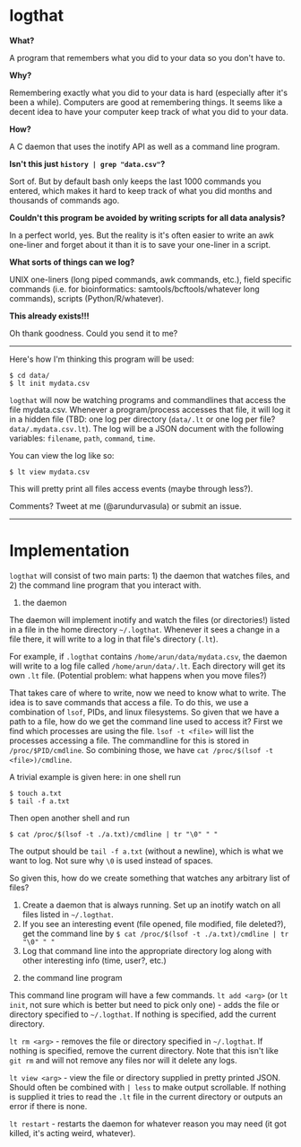 # logthat

**What?**

A program that remembers what you did to your data so you don't have to.

**Why?**

Remembering exactly what you did to your data is hard (especially after it's been a while). Computers are good at remembering things. It seems like a decent idea to have your computer keep track of what you did to your data.

**How?**

A C daemon that uses the inotify API as well as a command line program.

**Isn't this just `history | grep "data.csv"`?** 

Sort of. But by default bash only keeps the last 1000 commands you entered, which makes it hard to keep track of what you did months and thousands of commands ago.

**Couldn't this program be avoided by writing scripts for all data analysis?**

In a perfect world, yes. But the reality is it's often easier to write an awk one-liner and forget about it than it is to save your one-liner in a script.

**What sorts of things can we log?**

UNIX one-liners (long piped commands, awk commands, etc.), field specific commands (i.e. for bioinformatics: samtools/bcftools/whatever long commands), scripts (Python/R/whatever).

**This already exists!!!**

Oh thank goodness. Could you send it to me?

---

Here's how I'm thinking this program will be used:

    $ cd data/
    $ lt init mydata.csv

`logthat` will now be watching programs and commandlines that access the file mydata.csv. Whenever a program/process accesses that file, it will log it in a hidden file (TBD: one log per directory (`data/.lt` or one log per file? `data/.mydata.csv.lt`). The log will be a JSON document with the following variables: `filename`, `path`, `command`, `time`.

You can view the log like so:

    $ lt view mydata.csv

This will pretty print all files access events (maybe through less?).

Comments? Tweet at me (@arundurvasula) or submit an issue.

---

# Implementation

`logthat` will consist of two main parts: 1) the daemon that watches files, and 2) the command line program that you interact with. 

1) the daemon

The daemon will implement inotify and watch the files (or directories!) listed in a file in the home directory `~/.logthat`. Whenever it sees a change in a file there, it will write to a log in that file's directory (`.lt`). 

For example, if `.logthat` contains `/home/arun/data/mydata.csv`, the daemon will write to a log file called `/home/arun/data/.lt`. Each directory will get its own `.lt` file. (Potential problem: what happens when you move files?)

That takes care of where to write, now we need to know what to write. The idea is to save commands that access a file. To do this, we use a combination of `lsof`, PIDs, and linux filesystems. So given that we have a path to a file, how do we get the command line used to access it? First we find which processes are using the file. `lsof -t <file>` will list the processes accessing a file. The commandline for this is stored in `/proc/$PID/cmdline`. So combining those, we have `cat /proc/$(lsof -t <file>)/cmdline`. 

A trivial example is given here: in one shell run 

    $ touch a.txt
    $ tail -f a.txt
    
Then open another shell and run

    $ cat /proc/$(lsof -t ./a.txt)/cmdline | tr "\0" " " 
    
The output should be `tail -f a.txt` (without a newline), which is what we want to log. Not sure why `\0` is used instead of spaces.

So given this, how do we create something that watches any arbitrary list of files?

1. Create a daemon that is always running. Set up an inotify watch on all files listed in `~/.logthat`.
2. If you see an interesting event (file opened, file modified, file deleted?), get the command line by `$ cat /proc/$(lsof -t ./a.txt)/cmdline | tr "\0" " "`
3. Log that command line into the appropriate directory log along with other interesting info (time, user?, etc.)

2) the command line program

This command line program will have a few commands.
`lt add <arg>` (or `lt init`, not sure which is better but need to pick only one) - adds the file or directory specified to `~/.logthat`. If nothing is specified, add the current directory.

`lt rm <arg>` - removes the file or directory specified in `~/.logthat`. If nothing is specified, remove the current directory. Note that this isn't like `git rm` and will not remove any files nor will it delete any logs.

`lt view <arg>` - view the file or directory supplied in pretty printed JSON. Should often be combined with `| less` to make output scrollable. If nothing is supplied it tries to read the `.lt` file in the current directory or outputs an error if there is none.

`lt restart` - restarts the daemon for whatever reason you may need (it got killed, it's acting weird, whatever).
